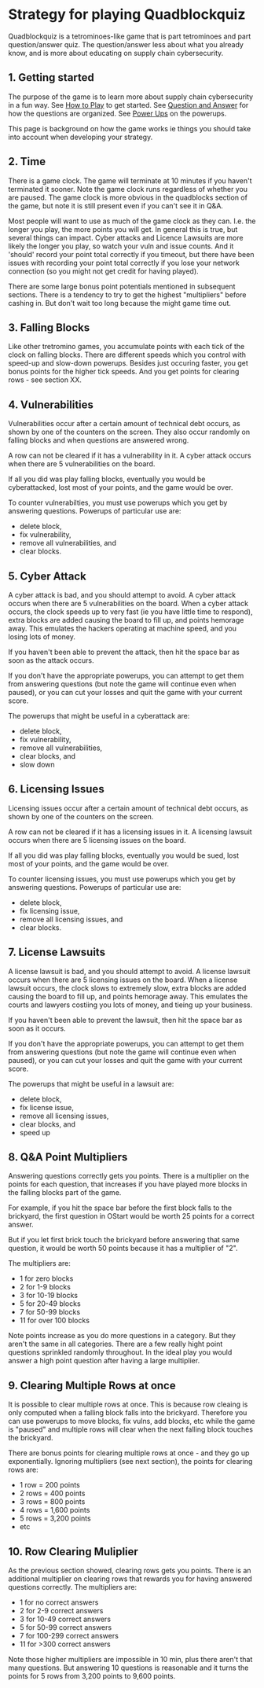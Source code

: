 # Strategy for playing Quadblockquiz

Quadblockquiz is a tetrominoes-like game
that is part tetrominoes and part question/answer quiz.
The question/answer less about what you already know,
and is more about educating on
supply chain cybersecurity. 

## 1. Getting started
The purpose of the game is to learn more about 
supply chain cybersecurity in a fun way.
See [How to Play](./HowToPlay.md) to get started.
See [Question and Answer](./topics.md) for how the questions are organized.
See [Power Ups](./powerups.md) on the powerups.

This page is background on how the game works 
ie things you should take into account when developing your strategy.

## 2. Time
There is a game clock. 
The game will terminate at 10 minutes if you haven't terminated it sooner.
Note the game clock runs regardless of whether you are paused.
The game clock is more obvious in the quadblocks section of the game,
but note it is still present even if you can't see it in Q&A.

Most people will want to use as much of the game clock as they can.
I.e. the longer you play, the more points you will get.
In general this is true, but several things can impact.
Cyber attacks and Licence Lawsuits are more likely the longer you play,
so watch your vuln and issue counts.
And it 'should' record your point total correctly if you timeout, but there
have been issues with recording your point total correctly if you lose your network connection (so you might not get credit for having played).

There are some large bonus point potentials mentioned in subsequent sections.
There is a tendency to try to get the highest "multipliers" before cashing in.
But don't wait too long because the might game time out.

## 3. Falling Blocks
Like other tretromino games, you accumulate points with each tick of the clock on falling blocks. There are different speeds which you control with speed-up and slow-down powerups. Besides just occuring faster, you get bonus points for the higher tick speeds. And you get points for clearing rows - see section XX.

## 4. Vulnerabilities
Vulnerabilities occur after a certain amount of technical debt occurs,
as shown by one of the counters on the screen. 
They also occur randomly on falling blocks and when questions are answered wrong.

A row can not be cleared if it has a vulnerability in it.
A cyber attack occurs when there are 5 vulnerabilities on the board.

If all you did was play falling blocks, eventually you would be cyberattacked, lost most of your points, and the game would be over.

To counter vulnerabilties, you must use powerups which you get by answering questions.
Powerups of particular use are:
- delete block,
- fix vulnerability,
- remove all vulnerabilities, and
- clear blocks.

## 5. Cyber Attack
A cyber attack is bad, and you should attempt to avoid.
A cyber attack occurs when there are 5 vulnerabilities on the board.
When a cyber attack occurs, 
the clock speeds up to very fast (ie you have little time to respond),
extra blocks are added causing the board to fill up,
and points hemorage away.
This emulates the hackers operating at machine speed,
and you losing lots of money.

If you haven't been able to prevent the attack,
then hit the space bar as soon as the attack occurs.

If you don't have the appropriate powerups, you can attempt to get them
from answering questions (but note the game will continue even when paused),
or you can cut your losses and quit the game with your current score.

The powerups that might be useful in a cyberattack are:
- delete block,
- fix vulnerability,
- remove all vulnerabilities,
- clear blocks, and
- slow down

## 6. Licensing Issues
Licensing issues occur after a certain amount of technical debt occurs,
as shown by one of the counters on the screen. 

A row can not be cleared if it has a licensing issues in it.
A licensing lawsuit occurs when there are 5 licensing issues on the board.

If all you did was play falling blocks, eventually you would be sued, lost most of your points, and the game would be over.

To counter licensing issues, you must use powerups which you get by answering questions.
Powerups of particular use are:
- delete block,
- fix licensing issue,
- remove all licensing issues, and
- clear blocks.

## 7. License Lawsuits
A license lawsuit is bad, and you should attempt to avoid.
A license lawsuit occurs when there are 5 licensing issues on the board.
When a license lawsuit occurs, 
the clock slows to extremely slow,
extra blocks are added causing the board to fill up,
and points hemorage away.
This emulates the courts and lawyers costiing you lots of money,
and tieing up your business.

If you haven't been able to prevent the lawsuit,
then hit the space bar as soon as it occurs.

If you don't have the appropriate powerups, you can attempt to get them
from answering questions (but note the game will continue even when paused),
or you can cut your losses and quit the game with your current score.

The powerups that might be useful in a lawsuit are:
- delete block,
- fix license issue,
- remove all licensing issues,
- clear blocks, and
- speed up


## 8. Q&A Point Multipliers
Answering questions correctly gets you points.
There is a multiplier on the points for each question,
that increases if you have played more blocks in the 
falling blocks part of the game.

For example, if you hit the space bar before the first block
falls to the brickyard, the first question in OStart would be
worth 25 points for a correct answer.

But if you let first brick touch the brickyard before answering
that same question, it would be worth 50 points because it has a multiplier of "2". 

The multipliers are:
- 1 for zero blocks
- 2 for 1-9 blocks
- 3 for 10-19 blocks
- 5 for 20-49 blocks
- 7 for 50-99 blocks
- 11 for over 100 blocks

Note points increase as you do more questions in a category.
But they aren't the same in all categories.
There are a few really hight point questions sprinkled randomly throughout.
In the ideal play you would answer a high point question after 
having a large multiplier.

## 9. Clearing Multiple Rows at once
It is possible to clear multiple rows at once.
This is because row cleaing is only computed when a falling block falls
into the brickyard.
Therefore you can use powerups to move blocks, fix vulns, add blocks, etc
while the game is "paused" and multiple rows will clear when the next
falling block touches the brickyard.

There are bonus points for clearing multiple rows at once - and they go up exponentially. Ignoring multipliers (see next section), the points for clearing rows are:
- 1 row = 200 points
- 2 rows = 400 points
- 3 rows = 800 points
- 4 rows = 1,600 points
- 5 rows = 3,200 points
- etc

## 10. Row Clearing Muliplier
As the previous section showed, clearing rows gets you points.
There is an additional multiplier on clearing rows that rewards you
for having answered questions correctly. The multipliers are:
- 1 for no correct answers
- 2 for 2-9 correct answers
- 3 for 10-49 correct answers
- 5 for 50-99 correct answers
- 7 for 100-299 correct answers
- 11 for >300 correct answers

Note those higher multipliers are impossible in 10 min, 
plus there aren't that many questions.
But answering 10 questions is reasonable 
and it turns the points for 5 rows 
from 3,200 points to 9,600 points.

